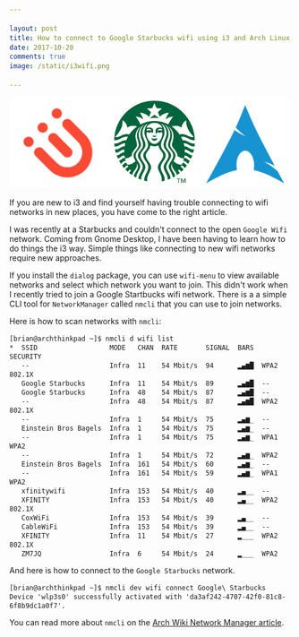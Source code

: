 ```yaml
---

layout: post
title: How to connect to Google Starbucks wifi using i3 and Arch Linux
date: 2017-10-20
comments: true
image: /static/i3wifi.png

---
```


![png](/static/i3wifi.png)

If you are new to i3 and find yourself having trouble connecting to wifi networks in new places, you have come to the right article. 

I was recently at a Starbucks and couldn't connect to the open `Google Wifi` network. Coming from Gnome Desktop, I have been having to learn how to do things the i3 way. Simple things like connecting to new wifi networks require new approaches. 

If you install the `dialog` package, you can use `wifi-menu` to view available networks and select which network you want to join. This didn't work when I recently tried to join a Google Startbucks wifi network. There is a a simple CLI tool for `NetworkManager` called `nmcli` that you can use to join networks. 

Here is how to scan networks with `nmcli`: 

```terminal
[brian@archthinkpad ~]$ nmcli d wifi list
*  SSID                  MODE   CHAN  RATE       SIGNAL  BARS  SECURITY    
   --                    Infra  11    54 Mbit/s  94      ▂▄▆█  WPA2 802.1X 
   Google Starbucks      Infra  11    54 Mbit/s  89      ▂▄▆█  --          
   Google Starbucks      Infra  48    54 Mbit/s  87      ▂▄▆█  --          
   --                    Infra  48    54 Mbit/s  87      ▂▄▆█  WPA2 802.1X 
   --                    Infra  1     54 Mbit/s  75      ▂▄▆_  --          
   Einstein Bros Bagels  Infra  1     54 Mbit/s  75      ▂▄▆_  --          
   --                    Infra  1     54 Mbit/s  75      ▂▄▆_  WPA1 WPA2   
   --                    Infra  1     54 Mbit/s  72      ▂▄▆_  WPA2        
   Einstein Bros Bagels  Infra  161   54 Mbit/s  60      ▂▄▆_  --          
   --                    Infra  161   54 Mbit/s  59      ▂▄▆_  WPA1 WPA2   
   xfinitywifi           Infra  153   54 Mbit/s  40      ▂▄__  --          
   XFINITY               Infra  153   54 Mbit/s  40      ▂▄__  WPA2 802.1X 
   CoxWiFi               Infra  153   54 Mbit/s  39      ▂▄__  --          
   CableWiFi             Infra  153   54 Mbit/s  39      ▂▄__  --          
   XFINITY               Infra  11    54 Mbit/s  27      ▂___  WPA2 802.1X 
   ZM7JQ                 Infra  6     54 Mbit/s  24      ▂___  WPA2      
```
And here is how to connect to the `Google Starbucks` network. 

```terminal
[brian@archthinkpad ~]$ nmcli dev wifi connect Google\ Starbucks
Device 'wlp3s0' successfully activated with 'da3af242-4707-42f0-81c8-6f8b9dc1a0f7'.
```

You can read more about `nmcli` on the [Arch Wiki Network Manager article](https://wiki.archlinux.org/index.php/NetworkManager). 


